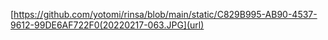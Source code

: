 [https://github.com/yotomi/rinsa/blob/main/static/C829B995-AB90-4537-9612-99DE6AF722F0(20220217-063.JPG](url)
